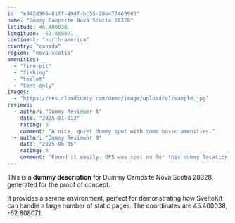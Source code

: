 ```yaml
---
id: "e942d366-81ff-494f-bc55-20e477463983"
name: "Dummy Campsite Nova Scotia 28328"
latitude: 45.400038
longitude: -62.808071
continent: "north-america"
country: "canada"
region: "nova-scotia"
amenities:
  - "fire-pit"
  - "fishing"
  - "toilet"
  - "tent-only"
images:
  - "https://res.cloudinary.com/demo/image/upload/v1/sample.jpg"
reviews:
  - author: "Dummy Reviewer A"
    date: "2025-01-012"
    rating: 3
    comment: "A nice, quiet dummy spot with some basic amenities."
  - author: "Dummy Reviewer B"
    date: "2025-06-06"
    rating: 4
    comment: "Found it easily. GPS was spot on for this dummy location."
---
```


This is a **dummy description** for Dummy Campsite Nova Scotia 28328, generated for the proof of concept.

It provides a serene environment, perfect for demonstrating how SvelteKit can handle a large number of static pages. The coordinates are 45.400038, -62.808071.
